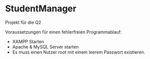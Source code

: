# StudentManager
Projekt für die Q2

Voraussetzungen für einen fehlerfreien Programmablauf:
- XAMPP Starten
- Apache & MySQL Server starten
- Es muss einen Nutzer root mit einem leerem Passwort existieren.
